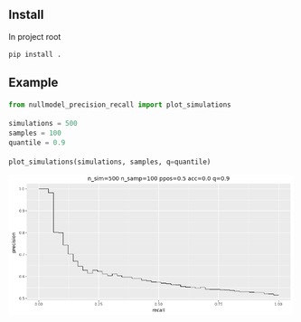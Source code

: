 ## Install

In project root
```bash
pip install .
```

## Example

```python
from nullmodel_precision_recall import plot_simulations

simulations = 500
samples = 100
quantile = 0.9

plot_simulations(simulations, samples, q=quantile)
```

![example](images/example.png)
